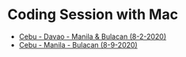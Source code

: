 # Coding Session with Mac

- [Cebu - Davao - Manila & Bulacan (8-2-2020)](https://github.com/Mackignacio/Coding-Session/tree/master/8-2-2020)
- [Cebu - Manila - Bulacan (8-9-2020)](https://github.com/Mackignacio/Coding-Session/tree/master/8-9-2020)
